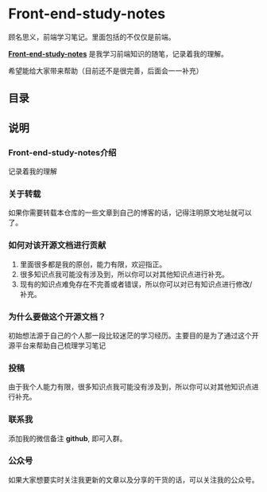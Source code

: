 # Front-end-study-notes
顾名思义，前端学习笔记。里面包括的不仅仅是前端。

**[Front-end-study-notes](https://github.com/wsdchong/Front-end-study-notes)** 是我学习前端知识的随笔，记录着我的理解。

希望能给大家带来帮助（目前还不是很完善，后面会一一补充）
## 目录


## 说明

### Front-end-study-notes介绍
记录着我的理解

### 关于转载

如果你需要转载本仓库的一些文章到自己的博客的话，记得注明原文地址就可以了。

### 如何对该开源文档进行贡献

1. 里面很多都是我的原创，能力有限，欢迎指正。
2. 很多知识点我可能没有涉及到，所以你可以对其他知识点进行补充。
3. 现有的知识点难免存在不完善或者错误，所以你可以对已有知识点进行修改/补充。

### 为什么要做这个开源文档？

初始想法源于自己的个人那一段比较迷茫的学习经历。主要目的是为了通过这个开源平台来帮助自己梳理学习笔记

### 投稿

由于我个人能力有限，很多知识点我可能没有涉及到，所以你可以对其他知识点进行补充。

### 联系我

添加我的微信备注 **github**, 即可入群。



### 公众号

如果大家想要实时关注我更新的文章以及分享的干货的话，可以关注我的公众号。
